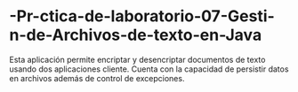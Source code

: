 # -Pr-ctica-de-laboratorio-07-Gesti-n-de-Archivos-de-texto-en-Java
Esta aplicación permite encriptar y desencriptar documentos de texto usando dos aplicaciones cliente. Cuenta con la capacidad de persistir datos en archivos además de control de excepciones.

